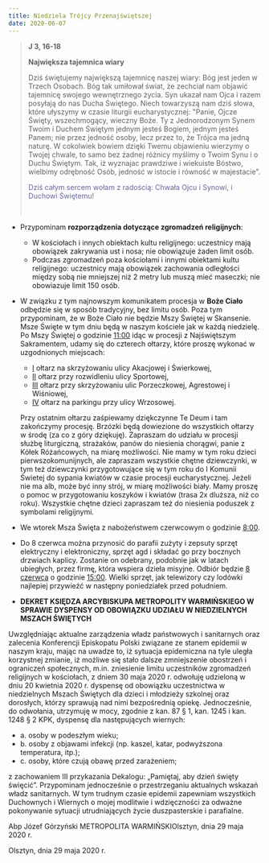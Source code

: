 ```yaml
---
title: Niedziela Trójcy Przenajświętszej
date: 2020-06-07
---
```


> **J 3, 16-18**
>
> **Największa tajemnica wiary**
>
> Dziś świętujemy największą tajemnicę naszej wiary: Bóg jest jeden w Trzech Osobach. Bóg tak umiłował świat, że zechciał nam objawić tajemnicę swojego wewnętrznego życia. Syn ukazał nam Ojca i razem posyłają do nas Ducha Świętego. Niech towarzyszą nam dziś słowa, które ułyszymy w czasie liturgii eucharystycznej: "Panie, Ojcze Święty, wszechmogący, wieczny Boże. Ty z Jednorodzonym Synem Twoim i Duchem Świętym jednym jesteś Bogiem, jednym jesteś Panem; nie przez jedność osoby, lecz przez to, że Trójca ma jedną naturę. W cokolwiek bowiem dzięki Twemu objawieniu wierzymy o Twojej chwale, to samo bez żadnej różnicy myślimy o Twoim Synu i o Duchu Świętym. Tak, iż wyznajac prawdziwe i wiekuiste Bóstwo, wielbimy odrębność Osób, jedność w istocie i równość w majestacie".
>
> <span style="color: #666699;">Dziś całym sercem wołam z radością: Chwała Ojcu i Synowi, i Duchowi Świętemu! </span>
>
> &nbsp;

- Przypominam **rozporządzenia dotyczące zgromadzeń religijnych**:
  - W kościołach i innych obiektach kultu religijnego: uczestnicy mają obowiązek zakrywania ust i nosa; nie obowiązuje żaden limit osób.
  - Podczas zgromadzeń poza kościołami i innymi obiektami kultu religijnego: uczestnicy mają obowiązek zachowania odległości między sobą nie mniejszej niż 2 metry lub muszą mieć maseczki; nie obowiazuje limit 150 osób.
- W związku z tym najnowszym komunikatem procesja w **Boże Ciało** odbędzie się w sposób tradycyjny, bez limitu osób. Poza tym przypominam, że w Boże Ciało nie będzie Mszy Świętej w Skansenie. Msze Święte w tym dniu będą w naszym kościele jak w każdą niedzielę. Po Mszy Świętej o godzinie <u>11:00</u> idąc w procesji z Najświętszym Sakramentem, udamy się do czterech ołtarzy, które proszę wykonać w uzgodnionych miejscach:
  - <u>I</u> ołtarz na skrzyżowaniu ulicy Akacjowej i Świerkowej,
  - <u>II</u> ołtarz przy rozwidleniu ulicy Sportowej,
  - <u>III</u> ołtarz przy skrzyżowaniu ulic Porzeczkowej, Agrestowej i Wiśniowej,
  - <u>IV</u> ołtarz na parkingu przy ulicy Wrzosowej.

  Przy ostatnim ołtarzu zaśpiewamy dziękczynne Te Deum i tam zakończymy procesję. Brzózki będą dowiezione do wszystkich ołtarzy w środę (za co z góry dziękuję). Zapraszam do udziału w procesji służbę liturgiczną, strażaków, panów do niesienia chorągwi, panie z Kółek Różańcowych, na miarę możliwości. Nie mamy w tym roku dzieci pierwszokomunijnych, ale zapraszam wszystkie chętne dziewczynki, w tym też dziewczynki przygotowujące się w tym roku do I Komunii Świetej do sypania kwiatów w czasie procesji eucharystycznej. Jeżeli nie ma alb, może być inny strój, w miarę możliwości biały. Mamy proszę o pomoc w przygotowaniu koszyków i kwiatów (trasa 2x dluższa, niż co roku). Wszystkie chętne dzieci zapraszam też do niesienia poduszek z symbolami religijnymi.
- We wtorek Msza Święta z nabożeństwem czerwcowym o godzinie <u>8:00</u>.
- Do 8 czerwca można przynosić do parafii zużyty i zepsuty sprzęt elektryczny i elektroniczny, sprzęt agd i składać go przy bocznych drzwiach kaplicy. Zostanie on odebrany, podobnie jak w latach ubiegłych, przez firmę, która wspiera dzieła misyjne. Odbiór będzie <u>8 czerwca</u> o godzinie <u>15:00</u>. Wielki sprzęt, jak telewizory czy lodówki najlepiej przywieźć w następny poniedziałek przed południem.


- **DEKRET KSIĘDZA ARCYBISKUPA METROPOLITY WARMIŃSKIEGO W SPRAWIE DYSPENSY OD OBOWIĄZKU UDZIAŁU W NIEDZIELNYCH MSZACH ŚWIĘTYCH**

Uwzględniając aktualne zarządzenia władz państwowych i sanitarnych oraz zalecenia Konferencji Episkopatu Polski związane ze stanem epidemii w naszym kraju, mając na uwadze to, iż sytuacja epidemiczna na tyle uległa korzystnej zmianie, iż możliwe się stało dalsze zmniejszenie obostrzeń i ograniczeń społecznych, m.in. zniesienie limitu uczestników zgromadzeń religijnych w kościołach, z dniem 30 maja 2020 r. odwołuję udzieloną w dniu 20 kwietnia 2020 r. dyspensę od obowiązku uczestnictwa w niedzielnych Mszach Świętych dla dzieci i młodzieży szkolnej oraz dorosłych, którzy sprawują nad nimi bezpośrednią opiekę.
Jednocześnie, do odwołania, utrzymuję w mocy, zgodnie z kan. 87 § 1, kan. 1245 i kan. 1248 § 2 KPK, dyspensę dla następujących wiernych:
  - a. osoby w podeszłym wieku;
  - b. osoby z objawami infekcji (np. kaszel, katar, podwyższona temperatura, itp.);
  - c. osoby, które czują obawę przed zarażeniem;

z zachowaniem III przykazania Dekalogu: „Pamiętaj, aby dzień święty święcić”.
Przypominam jednocześnie o przestrzeganiu aktualnych wskazań władz sanitarnych.
W tym trudnym czasie epidemii zapewniam wszystkich Duchownych i Wiernych o mojej modlitwie i wdzięczności za odważne pokonywanie sytuacji utrudniających życie duszpasterskie i parafialne.

Abp Józef Górzyński
METROPOLITA WARMIŃSKIOlsztyn, dnia 29 maja 2020 r.

Olsztyn, dnia 29 maja 2020 r.
